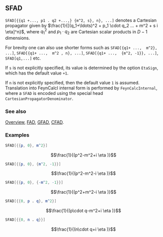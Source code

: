 ```mathematica
 
```

## SFAD

`SFAD[{{q1 +..., p1 . q2 +...,} {m^2, s}, n}, ...]` denotes a Cartesian propagator given by $\frac{1}{[(q_1+\ldots)^2 + p_1 \cdot q_2 ... + m^2 + s i \eta]^n}$, where $q_1^2$ and $p_1 \cdot q_2$ are Cartesian scalar products in $D-1$ dimensions.

For brevity one can also use shorter forms such as `SFAD[{q1+ ...,  m^2}, ...]`, `SFAD[{q1+ ...,  m^2 , n}, ...]`, `SFAD[{q1+ ...,  {m^2, -1}}, ...]`, `SFAD[q1,...]` etc.

If `s` is not explicitly specified, its value is determined by the option `EtaSign`, which has the default value `+1`.

If `n` is not explicitly specified, then the default value `1` is assumed. Translation into FeynCalcI internal form is performed by `FeynCalcInternal`, where a `SFAD` is encoded using the special head `CartesianPropagatorDenominator`.

### See also

[Overview](Extra/FeynCalc.md), [FAD](FAD.md), [GFAD](GFAD.md), [CFAD](CFAD.md).

### Examples

```mathematica
SFAD[{{p, 0}, m^2}]
```

$$\frac{1}{(p^2-m^2+i \eta )}$$

```mathematica
SFAD[{{p, 0}, {m^2, -1}}]
```

$$\frac{1}{(p^2-m^2-i \eta )}$$

```mathematica
SFAD[{{p, 0}, {-m^2, -1}}]
```

$$\frac{1}{(p^2+m^2-i \eta )}$$

```mathematica
SFAD[{{0, p . q}, m^2}]
```

$$\frac{1}{(p\cdot q-m^2+i \eta )}$$

```mathematica
SFAD[{{0, n . q}}]
```

$$\frac{1}{(n\cdot q+i \eta )}$$